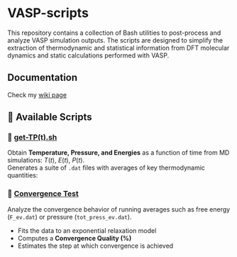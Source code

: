 # VASP-scripts
This repository contains a collection of Bash utilities to post-process and analyze VASP simulation outputs.
The scripts are designed to simplify the extraction of thermodynamic and statistical information from DFT molecular dynamics and static calculations performed with VASP.

## Documentation

Check my [wiki page](https://github.com/fgonzcat/VASP-scripts/wiki/)

## 📂 Available Scripts


### 🔹 [get-TP(t).sh](https://github.com/fgonzcat/VASP-scripts/wiki/get-TP(t).sh)
Obtain **Temperature, Pressure, and Energies** as a function of time from MD simulations: $T(t)$, $E(t)$, $P(t)$.   
Generates a suite of `.dat` files with averages of key thermodynamic quantities:




### 🔹 [Convergence Test](https://github.com/fgonzcat/VASP-scripts/wiki/convergence)
Analyze the convergence behavior of running averages such as free energy (`F_ev.dat`) or pressure (`tot_press_ev.dat`).  
- Fits the data to an exponential relaxation model  
- Computes a **Convergence Quality (%)**  
- Estimates the step at which convergence is achieved  


